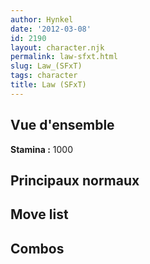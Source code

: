 ```yaml
---
author: Hynkel
date: '2012-03-08'
id: 2190
layout: character.njk
permalink: law-sfxt.html
slug: Law_(SFxT)
tags: character
title: Law (SFxT)
---
```


## Vue d'ensemble

**Stamina :** 1000

## Principaux normaux

## Move list

## Combos